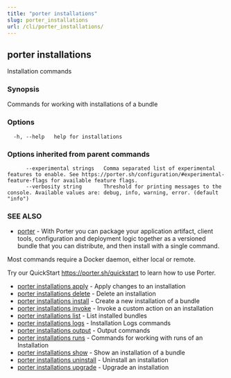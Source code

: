 ```yaml
---
title: "porter installations"
slug: porter_installations
url: /cli/porter_installations/
---
```

## porter installations

Installation commands

### Synopsis

Commands for working with installations of a bundle

### Options

```
  -h, --help   help for installations
```

### Options inherited from parent commands

```
      --experimental strings   Comma separated list of experimental features to enable. See https://porter.sh/configuration/#experimental-feature-flags for available feature flags.
      --verbosity string       Threshold for printing messages to the console. Available values are: debug, info, warning, error. (default "info")
```

### SEE ALSO

* [porter](/cli/porter/)	 - With Porter you can package your application artifact, client tools, configuration and deployment logic together as a versioned bundle that you can distribute, and then install with a single command.

Most commands require a Docker daemon, either local or remote.

Try our QuickStart https://porter.sh/quickstart to learn how to use Porter.

* [porter installations apply](/cli/porter_installations_apply/)	 - Apply changes to an installation
* [porter installations delete](/cli/porter_installations_delete/)	 - Delete an installation
* [porter installations install](/cli/porter_installations_install/)	 - Create a new installation of a bundle
* [porter installations invoke](/cli/porter_installations_invoke/)	 - Invoke a custom action on an installation
* [porter installations list](/cli/porter_installations_list/)	 - List installed bundles
* [porter installations logs](/cli/porter_installations_logs/)	 - Installation Logs commands
* [porter installations output](/cli/porter_installations_output/)	 - Output commands
* [porter installations runs](/cli/porter_installations_runs/)	 - Commands for working with runs of an Installation
* [porter installations show](/cli/porter_installations_show/)	 - Show an installation of a bundle
* [porter installations uninstall](/cli/porter_installations_uninstall/)	 - Uninstall an installation
* [porter installations upgrade](/cli/porter_installations_upgrade/)	 - Upgrade an installation


